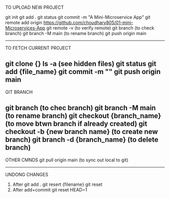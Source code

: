 TO UPLOAD NEW PROJECT

git init
git add .
git status
git commit -m "A Mini-Microservice App"
git remote add origin https://github.com/choudhary805/01-mini-Microservices-App
git remote -v (to verify remote)
git branch    (to check branch)
git branch -M main (to rename branch)
git push origin main


---------------------------------
TO FETCH CURRENT PROJECT

git clone {}
ls -a (see hidden files)
git status
git add {file_name}
git commit -m ""
git push origin main
---------------------------------
GIT BRANCH

git branch (to chec branch)
git branch -M main (to rename branch)
git checkout {branch_name} (to move btwn branch if already created)
git checkout -b {new branch name} (to create new branch)
git branch -d {branch_name} (to delete branch)
---------------------------------
OTHER CMNDS
git pull origin main (to sync out local to git)

--------------------------------
UNDONG CHANGES
1. After git add .
	git resert {filename}
	git reset
2. After add+commit
	git reset HEAD~1
